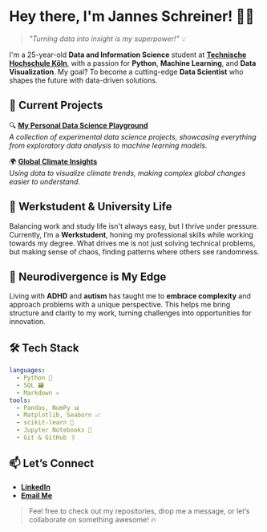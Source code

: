 # Hey there, I'm **Jannes Schreiner**! 👋🚀

> _"Turning data into insight is my superpower!"_ 💡

I'm a 25-year-old **Data and Information Science** student at **[Technische Hochschule Köln](https://www.th-koeln.de/)**, with a passion for **Python**, **Machine Learning**, and **Data Visualization**. My goal? To become a cutting-edge **Data Scientist** who shapes the future with data-driven solutions.



## 🚧 **Current Projects** 
🔍 **[My Personal Data Science Playground](https://github.com/jannes-schreiner/ds-playground)**  
_A collection of experimental data science projects, showcasing everything from exploratory data analysis to machine learning models._

🌍 **[Global Climate Insights](https://github.com/jannes-schreiner/climate-insights)**  
_Using data to visualize climate trends, making complex global changes easier to understand._



## 💼 **Werkstudent & University Life**
Balancing work and study life isn't always easy, but I thrive under pressure. Currently, I’m a **Werkstudent**, honing my professional skills while working towards my degree. What drives me is not just solving technical problems, but making sense of chaos, finding patterns where others see randomness.



## 🧠 **Neurodivergence is My Edge**  
Living with **ADHD** and **autism** has taught me to **embrace complexity** and approach problems with a unique perspective. This helps me bring structure and clarity to my work, turning challenges into opportunities for innovation. 



## 🛠 **Tech Stack**

```yaml
languages:
  - Python 🐍
  - SQL 🗃️
  - Markdown ✍️
tools:
  - Pandas, NumPy 📊
  - Matplotlib, Seaborn 📈
  - scikit-learn 🤖
  - Jupyter Notebooks 📓
  - Git & GitHub 🖇️
```

## 📫 **Let’s Connect**  
- **[LinkedIn](https://www.linkedin.com/in/jannes-schreiner)**  
- **[Email Me](mailto:jannes.schreiner@example.com)**

> Feel free to check out my repositories, drop me a message, or let’s collaborate on something awesome! 🔥

